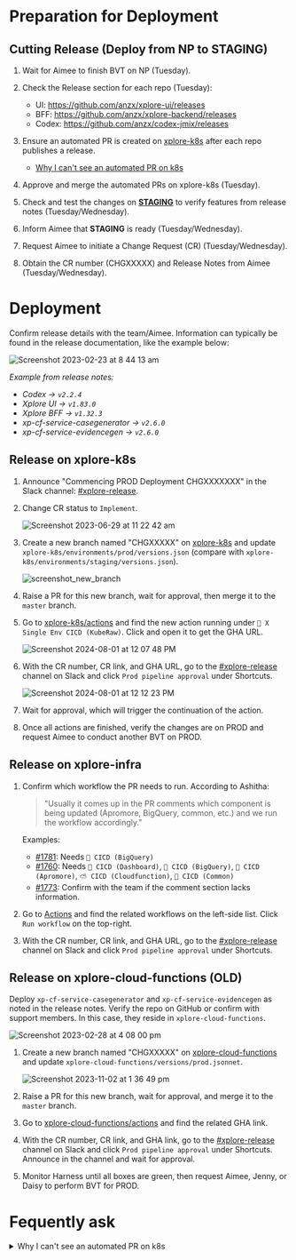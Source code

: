 # Preparation for Deployment
## Cutting Release (Deploy from NP to STAGING)

1. Wait for Aimee to finish BVT on NP (Tuesday).

2. Check the Release section for each repo (Tuesday):  
   - UI: https://github.com/anzx/xplore-ui/releases
   - BFF: https://github.com/anzx/xplore-backend/releases
   - Codex: https://github.com/anzx/codex-jmix/releases

3. Ensure an automated PR is created on [xplore-k8s](https://github.com/anzx/xplore-k8s) after each repo publishes a release.
   - [Why I can't see an automated PR on k8s](#why-i-cant-see-an-automated-PR-on-k8s)

4. Approve and merge the automated PRs on xplore-k8s (Tuesday).

5. Check and test the changes on [**STAGING**](https://xplore-staging.service.anz/) to verify features from release notes (Tuesday/Wednesday).

6. Inform Aimee that **STAGING** is ready (Tuesday/Wednesday).

7. Request Aimee to initiate a Change Request (CR) (Tuesday/Wednesday).

8. Obtain the CR number (CHGXXXXX) and Release Notes from Aimee (Tuesday/Wednesday).

# Deployment
Confirm release details with the team/Aimee. Information can typically be found in the release documentation, like the example below:

![Screenshot 2023-02-23 at 8 44 13 am](https://user-images.githubusercontent.com/109929798/221045628-3dc1961d-c14e-415f-98b1-ee16bf7d589d.png)

*Example from release notes:*
- *Codex -> `v2.2.4`*
- *Xplore UI -> `v1.83.0`*
- *Xplore BFF -> `v1.32.3`*
- *xp-cf-service-casegenerator -> `v2.6.0`*
- *xp-cf-service-evidencegen -> `v2.6.0`*

## Release on xplore-k8s

1. Announce "Commencing PROD Deployment CHGXXXXXXX" in the Slack channel: [#xplore-release](https://anzx.slack.com/archives/C0160MTKEP4).

2. Change CR status to `Implement`.

   ![Screenshot 2023-06-29 at 11 22 42 am](https://github.com/TerryZhengANZx/personal-notes/assets/109929798/2d6ce01a-154c-4382-9e5a-8988cac6f339)

3. Create a new branch named "CHGXXXXX" on [xplore-k8s](https://github.com/anzx/xplore-k8s) and update `xplore-k8s/environments/prod/versions.json` (compare with `xplore-k8s/environments/staging/versions.json`).

   ![screenshot_new_branch](https://user-images.githubusercontent.com/109929798/185264404-061f463d-f965-4c59-9b60-75ad0b910ccf.png)

4. Raise a PR for this new branch, wait for approval, then merge it to the `master` branch.

5. Go to [xplore-k8s/actions](https://github.com/anzx/xplore-k8s/actions) and find the new action running under `🕋 X Single Env CICD (KubeRaw)`. Click and open it to get the GHA URL.

   ![Screenshot 2024-08-01 at 12 07 48 PM](https://github.com/user-attachments/assets/2baafb1f-30b8-43ab-a5df-339c1d923a40)

6. With the CR number, CR link, and GHA URL, go to the [#xplore-release](https://anzx.slack.com/archives/C0160MTKEP4) channel on Slack and click `Prod pipeline approval` under Shortcuts.

   ![Screenshot 2024-08-01 at 12 12 23 PM](https://github.com/user-attachments/assets/30f75a18-42a1-4f77-b393-2be34d818b21)

7. Wait for approval, which will trigger the continuation of the action.

8. Once all actions are finished, verify the changes are on PROD and request Aimee to conduct another BVT on PROD.

## Release on xplore-infra

1. Confirm which workflow the PR needs to run. According to Ashitha:
   > "Usually it comes up in the PR comments which component is being updated (Apromore, BigQuery, common, etc.) and we run the workflow accordingly."

   Examples:
   - [#1781](https://github.com/anzx/xplore-infra/pull/1781): Needs `🎪 CICD (BigQuery)`
   - [#1760](https://github.com/anzx/xplore-infra/pull/1760): Needs `🌰 CICD (Dashboard)`, `🎪 CICD (BigQuery)`, `🍏 CICD (Apromore)`, `⛅️ CICD (Cloudfunction)`, `🐪 CICD (Common)`
   - [#1773](https://github.com/anzx/xplore-infra/pull/1773): Confirm with the team if the comment section lacks information.

2. Go to [Actions](https://github.com/anzx/xplore-infra/actions) and find the related workflows on the left-side list. Click `Run workflow` on the top-right.

3. With the CR number, CR link, and GHA URL, go to the [#xplore-release](https://anzx.slack.com/archives/C0160MTKEP4) channel on Slack and click `Prod pipeline approval` under Shortcuts.

## Release on xplore-cloud-functions (OLD)

Deploy `xp-cf-service-casegenerator` and `xp-cf-service-evidencegen` as noted in the release notes. Verify the repo on GitHub or confirm with support members. In this case, they reside in `xplore-cloud-functions`.

![Screenshot 2023-02-28 at 4 08 00 pm](https://user-images.githubusercontent.com/109929798/221759637-d0f03b83-b46d-4004-8411-7e4461675bd2.png)

1. Create a new branch named "CHGXXXXX" on [xplore-cloud-functions](https://github.com/anzx/xplore-cloud-functions) and update `xplore-cloud-functions/versions/prod.jsonnet`.

   ![Screenshot 2023-11-02 at 1 36 49 pm](https://github.com/TerryZhengANZx/personal-notes/assets/109929798/79721254-3be5-4352-9918-b291b405b734)

2. Raise a PR for this new branch, wait for approval, and merge it to the `master` branch.

3. Go to [xplore-cloud-functions/actions](https://github.com/anzx/xplore-cloud-functions/actions) and find the related GHA link.

4. With the CR number, CR link, and GHA link, go to the [#xplore-release](https://anzx.slack.com/archives/C0160MTKEP4) channel on Slack and click `Prod pipeline approval` under Shortcuts. Announce in the channel and wait for approval.

5. Monitor Harness until all boxes are green, then request Aimee, Jenny, or Daisy to perform BVT for PROD.


# Fequently ask
<details>
  <summary id="why-i-cant-see-an-automated-PR-on-k8s">Why I can't see an automated PR on k8s</summary>

  ### Heading
  1. Foo
  2. Bar
     * Baz
     * Qux

  ### Some Javascript
  ```js
  function logSomething(something) {
    console.log('Something', something);
  }
  ```
</details>
